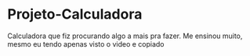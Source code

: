 # Projeto-Calculadora
Calculadora que fiz procurando algo a mais pra fazer. Me ensinou muito, mesmo eu tendo apenas visto o video e copiado
